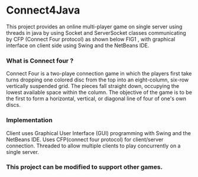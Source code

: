 # Connect4Java
This project provides an online multi-player game on single server using threads in java by using Socket and ServerSocket classes communicating by CFP (Connect Four protocol) as shown below FIG1 , with graphical interface on client side using Swing and the NetBeans IDE.

### What is Connect four ?
Connect Four is a two-playe connection game in which the players first take
turns dropping one colored disc from the top into an eight-column, six-row
vertically suspended grid. The pieces fall straight down, occupying the lowest
available space within the column. The objective of the game is to be the first to
form a horizontal, vertical, or diagonal line of four of one's own discs.

### Implementation
Client uses Graphical User Interface (GUI) programming with Swing and the NetBeans IDE. Uses CFP(connect four protocol) for client/server connection. Threaded to allow multiple clients to play concurrently on a single server.

### This project can be modified to support other games.
